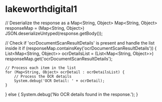 # lakeworthdigital1


// Deserialize the response as a Map<String, Object>
Map<String, Object> responseMap = (Map<String, Object>) JSON.deserializeUntyped(response.getBody());

// Check if 'ocrDocumentScanResultDetails' is present and handle the list inside it
if (responseMap.containsKey('ocrDocumentScanResultDetails')) {
    List<Map<String, Object>> ocrDetailsList = (List<Map<String, Object>>) responseMap.get('ocrDocumentScanResultDetails');
    
    // Process each item in the list
    for (Map<String, Object> ocrDetail : ocrDetailsList) {
        // Process the OCR details
        System.debug('OCR Detail: ' + ocrDetail);
    }
} else {
    System.debug('No OCR details found in the response.');
}
